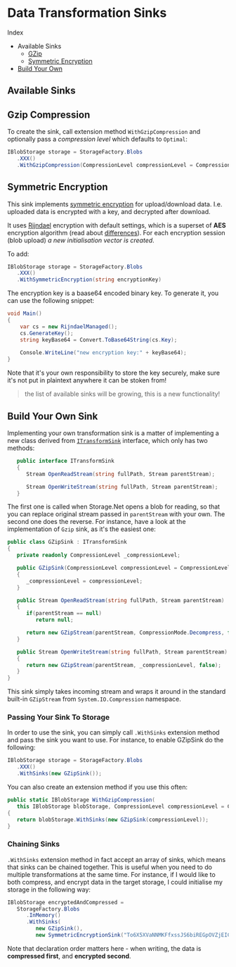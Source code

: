 # Data Transformation Sinks

Index
- Available Sinks
  - [GZip](#gzip-compression)
  - [Symmetric Encryption](#symmetric-encryption)
- [Build Your Own](#build-your-own-sink)

## Available Sinks

## Gzip Compression

To create the sink, call extension method `WithGzipCompression` and optionally pass a *compression level* which defaults to `Optimal`:

```csharp
IBlobStorage storage = StorageFactory.Blobs
   .XXX()
   .WithGzipCompression(CompressionLevel compressionLevel = CompressionLevel.Optimal)
```

## Symmetric Encryption

This sink implements [symmetric encryption](https://www.venafi.com/blog/what-symmetric-encryption) for upload/download data. I.e. uploaded data is encrypted with a key, and decrypted after download.

It uses [Rijndael](https://web.archive.org/web/20070711123800/http://csrc.nist.gov/CryptoToolkit/aes/rijndael/Rijndael-ammended.pdf) encryption with default settings, which is a superset of **AES** encryption algorithm (read about [differences](https://stackoverflow.com/a/748645/80858)). For each encryption session (blob upload) *a new initialisation vector is created*. 

To add:

```csharp
IBlobStorage storage = StorageFactory.Blobs
   .XXX()
   .WithSymmetricEncryption(string encryptionKey)
```

The encryption key is a baase64 encoded binary key. To generate it, you can use the following snippet:

```csharp
void Main()
{
	var cs = new RijndaelManaged();
	cs.GenerateKey();
	string keyBase64 = Convert.ToBase64String(cs.Key);
	
	Console.WriteLine("new encryption key:" + keyBase64);
}
```

Note that it's your own responsibility to store the key securely, make sure it's not put in plaintext anywhere it can be stoken from!


> the list of available sinks will be growing, this is a new functionality!

## Build Your Own Sink

Implementing your own transformation sink is a matter of implementing a new class derived from [`ITransformSink`](../src/Storage.Net/Blobs/Sinks/ITransformSink.cs) interface, which only has two methods:

```csharp
   public interface ITransformSink
   {
      Stream OpenReadStream(string fullPath, Stream parentStream);

      Stream OpenWriteStream(string fullPath, Stream parentStream);
   }
```

The first one is called when Storage.Net opens a blob for reading, so that you can replace original stream passed in `parentStream` with your own. The second one does the reverse. For instance, have a look at the implementation of `Gzip` sink, as it's the easiest one:

```csharp
public class GZipSink : ITransformSink
{
   private readonly CompressionLevel _compressionLevel;

   public GZipSink(CompressionLevel compressionLevel = CompressionLevel.Optimal)
   {
      _compressionLevel = compressionLevel;
   }

   public Stream OpenReadStream(string fullPath, Stream parentStream)
   {
      if(parentStream == null)
         return null;

      return new GZipStream(parentStream, CompressionMode.Decompress, false);
   }

   public Stream OpenWriteStream(string fullPath, Stream parentStream)
   {
      return new GZipStream(parentStream, _compressionLevel, false);
   }
}
```

This sink simply takes incoming stream and wraps it around in the standard built-in `GZipStream` from `System.IO.Compression` namespace.

### Passing Your Sink To Storage

In order to use the sink, you can simply call `.WithSinks` extension method and pass the sink you want to use. For instance, to enable GZipSink do the following:

```csharp
IBlobStorage storage = StorageFactory.Blobs
   .XXX()
   .WithSinks(new GZipSink());
```

You can also create an extension method if you use this often:

```csharp
public static IBlobStorage WithGzipCompression(
   this IBlobStorage blobStorage, CompressionLevel compressionLevel = CompressionLevel.Optimal)
{
   return blobStorage.WithSinks(new GZipSink(compressionLevel));
}
```

### Chaining Sinks

`.WithSinks` extension method in fact accept an array of sinks, which means that sinks can be chained together. This is useful when you need to do multiple transformations at the same time. For instance, if I would like to both compress, and encrypt data in the target storage, I could initialise my storage in the following way:

```csharp
IBlobStorage encryptedAndCompressed =          
   StorageFactory.Blobs
      .InMemory()
      .WithSinks(
         new GZipSink(),
         new SymmetricEncryptionSink("To6X5XVaNNMKFfxssJS6biREGpOVZjEIC6T7cc1rJF0=")))
```

Note that declaration order matters here - when writing, the data is **compressed first**, and **encrypted second**.